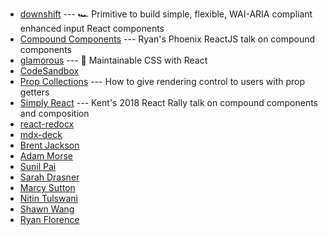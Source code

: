 * [downshift](https://github.com/paypal/downshift) --- 🏎 Primitive to build simple, flexible, WAI-ARIA compliant enhanced input React components
* [Compound Components](https://www.youtube.com/watch?v=hEGg-3pIHlE) --- Ryan's Phoenix ReactJS talk on compound components
* [glamorous](https://github.com/paypal/glamorous) --- 💄 Maintainable CSS with React
* [CodeSandbox](https://codesandbox.io/)
* [Prop Collections](https://blog.kentcdodds.com/how-to-give-rendering-control-to-users-with-prop-getters-549eaef76acf) --- How to give rendering control to users with prop getters
* [Simply React](https://www.youtube.com/watch?v=AiJ8tRRH0f8) --- Kent's 2018 React Rally talk on compound components and composition
* [react-redocx](https://www.npmjs.com/package/redocx)
* [mdx-deck](https://github.com/jxnblk/mdx-deck)
* [Brent Jackson](https://twitter.com/jxnblk)
* [Adam Morse](https://twitter.com/mrmrs_)
* [Sunil Pai](https://twitter.com/threepointone)
* [Sarah Drasner](https://twitter.com/sarah_edo)
* [Marcy Sutton](https://twitter.com/marcysutton)
* [Nitin Tulswani](https://twitter.com/NTulswani)
* [Shawn Wang](https://twitter.com/swyx)
* [Ryan Florence](https://twitter.com/ryanflorence/)